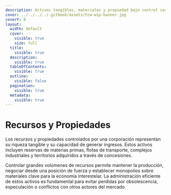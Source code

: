 ```yaml
---
description: Activos tangibles, materiales y propiedad bajo control corporativo.
cover: ../../../../.gitbook/assets/tcw-wip-banner.jpg
coverY: 0
layout:
  width: default
  cover:
    visible: true
    size: full
  title:
    visible: true
  description:
    visible: true
  tableOfContents:
    visible: true
  outline:
    visible: false
  pagination:
    visible: true
  metadata:
    visible: true
---
```


# Recursos y Propiedades

Los recursos y propiedades controlados por una corporación representan su riqueza tangible y su capacidad de generar ingresos. Estos activos incluyen reservas de materias primas, flotas de transporte, complejos industriales y territorios adquiridos a través de concesiones.

Controlar grandes volúmenes de recursos permite mantener la producción, negociar desde una posición de fuerza y establecer monopolios sobre materiales clave para la economía interestelar. La administración eficiente de estos activos es fundamental para evitar perdidas por obsolescencia, especulación o conflictos con otros actores del mercado.
